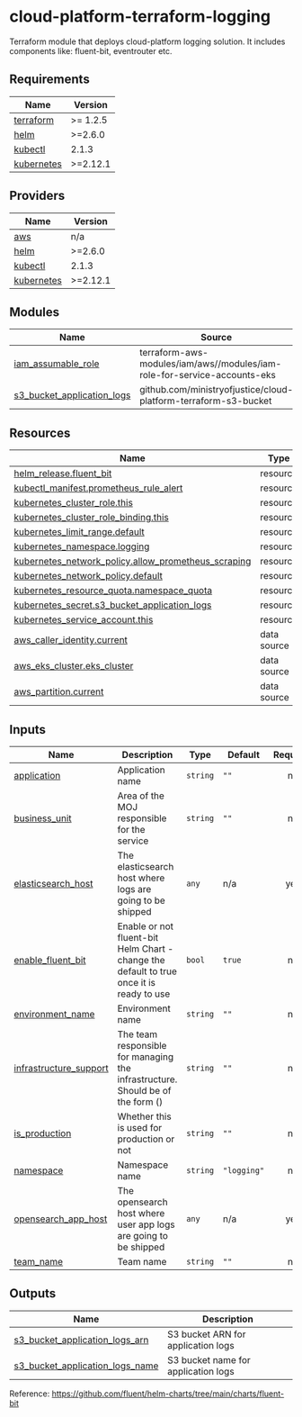 # cloud-platform-terraform-logging

Terraform module that deploys cloud-platform logging solution. It includes components like: fluent-bit, eventrouter etc.

<!-- BEGIN_TF_DOCS -->
## Requirements

| Name | Version |
|------|---------|
| <a name="requirement_terraform"></a> [terraform](#requirement\_terraform) | >= 1.2.5 |
| <a name="requirement_helm"></a> [helm](#requirement\_helm) | >=2.6.0 |
| <a name="requirement_kubectl"></a> [kubectl](#requirement\_kubectl) | 2.1.3 |
| <a name="requirement_kubernetes"></a> [kubernetes](#requirement\_kubernetes) | >=2.12.1 |

## Providers

| Name | Version |
|------|---------|
| <a name="provider_aws"></a> [aws](#provider\_aws) | n/a |
| <a name="provider_helm"></a> [helm](#provider\_helm) | >=2.6.0 |
| <a name="provider_kubectl"></a> [kubectl](#provider\_kubectl) | 2.1.3 |
| <a name="provider_kubernetes"></a> [kubernetes](#provider\_kubernetes) | >=2.12.1 |

## Modules

| Name | Source | Version |
|------|--------|---------|
| <a name="module_iam_assumable_role"></a> [iam\_assumable\_role](#module\_iam\_assumable\_role) | terraform-aws-modules/iam/aws//modules/iam-role-for-service-accounts-eks | 5.20.0 |
| <a name="module_s3_bucket_application_logs"></a> [s3\_bucket\_application\_logs](#module\_s3\_bucket\_application\_logs) | github.com/ministryofjustice/cloud-platform-terraform-s3-bucket | 5.2.0 |

## Resources

| Name | Type |
|------|------|
| [helm_release.fluent_bit](https://registry.terraform.io/providers/hashicorp/helm/latest/docs/resources/release) | resource |
| [kubectl_manifest.prometheus_rule_alert](https://registry.terraform.io/providers/alekc/kubectl/2.1.3/docs/resources/manifest) | resource |
| [kubernetes_cluster_role.this](https://registry.terraform.io/providers/hashicorp/kubernetes/latest/docs/resources/cluster_role) | resource |
| [kubernetes_cluster_role_binding.this](https://registry.terraform.io/providers/hashicorp/kubernetes/latest/docs/resources/cluster_role_binding) | resource |
| [kubernetes_limit_range.default](https://registry.terraform.io/providers/hashicorp/kubernetes/latest/docs/resources/limit_range) | resource |
| [kubernetes_namespace.logging](https://registry.terraform.io/providers/hashicorp/kubernetes/latest/docs/resources/namespace) | resource |
| [kubernetes_network_policy.allow_prometheus_scraping](https://registry.terraform.io/providers/hashicorp/kubernetes/latest/docs/resources/network_policy) | resource |
| [kubernetes_network_policy.default](https://registry.terraform.io/providers/hashicorp/kubernetes/latest/docs/resources/network_policy) | resource |
| [kubernetes_resource_quota.namespace_quota](https://registry.terraform.io/providers/hashicorp/kubernetes/latest/docs/resources/resource_quota) | resource |
| [kubernetes_secret.s3_bucket_application_logs](https://registry.terraform.io/providers/hashicorp/kubernetes/latest/docs/resources/secret) | resource |
| [kubernetes_service_account.this](https://registry.terraform.io/providers/hashicorp/kubernetes/latest/docs/resources/service_account) | resource |
| [aws_caller_identity.current](https://registry.terraform.io/providers/hashicorp/aws/latest/docs/data-sources/caller_identity) | data source |
| [aws_eks_cluster.eks_cluster](https://registry.terraform.io/providers/hashicorp/aws/latest/docs/data-sources/eks_cluster) | data source |
| [aws_partition.current](https://registry.terraform.io/providers/hashicorp/aws/latest/docs/data-sources/partition) | data source |

## Inputs

| Name | Description | Type | Default | Required |
|------|-------------|------|---------|:--------:|
| <a name="input_application"></a> [application](#input\_application) | Application name | `string` | `""` | no |
| <a name="input_business_unit"></a> [business\_unit](#input\_business\_unit) | Area of the MOJ responsible for the service | `string` | `""` | no |
| <a name="input_elasticsearch_host"></a> [elasticsearch\_host](#input\_elasticsearch\_host) | The elasticsearch host where logs are going to be shipped | `any` | n/a | yes |
| <a name="input_enable_fluent_bit"></a> [enable\_fluent\_bit](#input\_enable\_fluent\_bit) | Enable or not fluent-bit Helm Chart - change the default to true once it is ready to use | `bool` | `true` | no |
| <a name="input_environment_name"></a> [environment\_name](#input\_environment\_name) | Environment name | `string` | `""` | no |
| <a name="input_infrastructure_support"></a> [infrastructure\_support](#input\_infrastructure\_support) | The team responsible for managing the infrastructure. Should be of the form <team-name> (<team-email>) | `string` | `""` | no |
| <a name="input_is_production"></a> [is\_production](#input\_is\_production) | Whether this is used for production or not | `string` | `""` | no |
| <a name="input_namespace"></a> [namespace](#input\_namespace) | Namespace name | `string` | `"logging"` | no |
| <a name="input_opensearch_app_host"></a> [opensearch\_app\_host](#input\_opensearch\_app\_host) | The opensearch host where user app logs are going to be shipped | `any` | n/a | yes |
| <a name="input_team_name"></a> [team\_name](#input\_team\_name) | Team name | `string` | `""` | no |

## Outputs

| Name | Description |
|------|-------------|
| <a name="output_s3_bucket_application_logs_arn"></a> [s3\_bucket\_application\_logs\_arn](#output\_s3\_bucket\_application\_logs\_arn) | S3 bucket ARN for application logs |
| <a name="output_s3_bucket_application_logs_name"></a> [s3\_bucket\_application\_logs\_name](#output\_s3\_bucket\_application\_logs\_name) | S3 bucket name for application logs |
<!-- END_TF_DOCS -->

Reference:
https://github.com/fluent/helm-charts/tree/main/charts/fluent-bit

